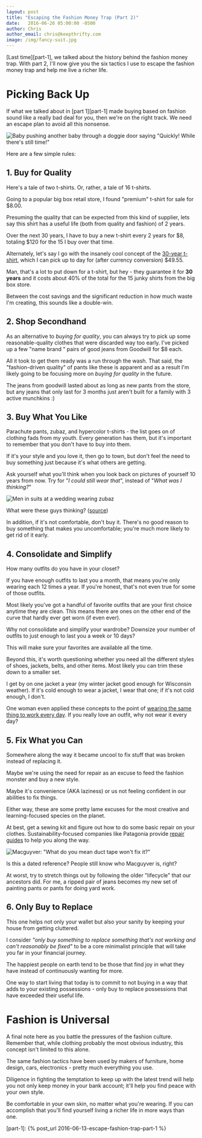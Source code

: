 ```yaml
---
layout: post
title: "Escaping the Fashion Money Trap (Part 2)"
date:   2016-06-26 05:00:00 -0500
author: Chris
author_email: chris@keepthrifty.com
image: /img/fancy-suit.jpg
---
```


[Last time][part-1], we talked about the history behind the fashion money trap. With part 2, I'll now give you the six tactics I use to escape the fashion money trap and help me live a richer life.

# Picking Back Up #

If what we talked about in [part 1][part-1] made buying based on fashion sound like a really bad deal for you, then we're on the right track. We need an escape plan to avoid all this nonsense.

![Baby pushing another baby through a doggie door saying "Quickly! While there's still time!"][baby-escape]

Here are a few simple rules:

## 1. Buy for Quality ##

Here's a tale of two t-shirts. Or, rather, a tale of 16 t-shirts.

Going to a popular big box retail store, I found "premium" t-shirt for sale for $8.00.

Presuming the quality that can be expected from this kind of supplier, lets say this shirt has a useful life (both from quality and fashion) of 2 years.

Over the next 30 years, I have to buy a new t-shirt every 2 years for $8, totaling $120 for the 15 I buy over that time.

Alternately, let's say I go with the insanely cool concept of the [30-year t-shirt][30-year-tshirt], which I can pick up to day for (after currency conversion) $49.55.

Man, that's a lot to put down for a t-shirt, but hey - they guarantee it for __30 years__ and it costs about 40% of the total for the 15 junky shirts from the big box store.

Between the cost savings and the significant reduction in how much waste I'm creating, this sounds like a double-win.

## 2. Shop Secondhand ##

As an alternative to _buying for quality_, you can always try to pick up some reasonable-quality clothes that were discarded way too early. I've picked up a few "name brand " pairs of good jeans from Goodwill for $8 each.

All it took to get them ready was a run through the wash. That said, the "fashion-driven quality" of pants like these is apparent and as a result I'm likely going to be focusing more on _buying for quality_ in the future.

The jeans from goodwill lasted about as long as new pants from the store, but any jeans that only last for 3 months just aren't built for a family with 3 active munchkins :)

## 3. Buy What You Like ##

Parachute pants, zubaz, and hypercolor t-shirts - the list goes on of clothing fads from my youth. Every generation has them, but it's important to remember that you don't have to buy into them.

If it's your style and you love it, then go to town, but don't feel the need to buy something just because it's what others are getting.

Ask yourself what you'll think when you look back on pictures of yourself 10 years from now. Try for "_I could still wear that_", instead of "_What was I thinking?_"

![Men in suits at a wedding wearing zubaz][zubaz-wedding]

<div class="image-caption">What were these guys thinking? (<a href="https://awfulsports.files.wordpress.com/2010/12/zubaz5.png?w=500&h=346">source</a>)</div>

In addition, if it's not comfortable, don't buy it. There's no good reason to buy something that makes you uncomfortable; you're much more likely to get rid of it early.

## 4. Consolidate and Simplify ##

How many outfits do you have in your closet?

If you have enough outfits to last you a month, that means you're only wearing each 12 times a year. If you're honest, that's not even true for some of those outfits.

Most likely you've got a handful of favorite outfits that are your first choice anytime they are clean. This means there are ones on the other end of the curve that hardly ever get worn (if even ever).

Why not consolidate and simplify your wardrobe? Downsize your number of outfits to just enough to last you a week or 10 days?

This will make sure your favorites are available all the time.

Beyond this, it's worth questioning whether you need all the different styles of shoes, jackets, belts, and other items. Most likely you can trim these down to a smaller set.

I get by on one jacket a year (my winter jacket good enough for Wisconsin weather). If it's cold enough to wear a jacket, I wear that one; if it's not cold enough, I don't.

One woman even applied these concepts to the point of [wearing the same thing to work every day][same-thing-to-work]. If you really love an outfit, why not wear it every day?

## 5. Fix What you Can ##

Somewhere along the way it became uncool to fix stuff that was broken instead of replacing it.

Maybe we're using the need for repair as an excuse to feed the fashion monster and buy a new style.

Maybe it's convenience (AKA laziness) or us not feeling confident in our abilities to fix things.

Either way, these are some pretty lame excuses for the most creative and learning-focused species on the planet.

At best, get a sewing kit and figure out how to do some basic repair on your clothes. Sustainability-focused companies like Patagonia provide [repair guides][patagonia-repairs] to help you along the way.

![Macguyver: "What do you mean duct tape won't fix it?"][macguyver-fix]

<div class="image-caption">Is this a dated reference? People still know who Macguyver is, right?</div>

At worst, try to stretch things out by following the older "lifecycle" that our ancestors did. For me, a ripped pair of jeans becomes my new set of painting pants or pants for doing yard work.

## 6. Only Buy to Replace ##

This one helps not only your wallet but also your sanity by keeping your house from getting cluttered.

I consider _"only buy something to replace something that's not working and can't reasonably be fixed"_ to be a core minimalist principle that will take you far in your financial journey.

The happiest people on earth tend to be those that find joy in what they have instead of continuously wanting for more.

One way to start living that today is to commit to not buying in a way that adds to your existing possessions - only buy to replace possessions that have exceeded their useful life.

# Fashion is Universal #

A final note here as you battle the pressures of the fashion culture. Remember that, while clothing probably the most obvious industry, this concept isn't limited to this alone.

The same fashion tactics have been used by makers of furniture, home design, cars, electronics - pretty much everything you use.

Diligence in fighting the temptation to keep up with the latest trend will help you not only keep money in your bank account; it'll help you find peace with your own style.

Be comfortable in your own skin, no matter what you're wearing. If you can accomplish that you'll find yourself living a richer life in more ways than one.

[macguyver-fix]: /img/macguyver-fix.jpg

[part-1]: {% post_url 2016-06-13-escape-fashion-trap-part-1 %}

[same-thing-to-work]: http://www.harpersbazaar.com/culture/features/a10441/why-i-wear-the-same-thing-to-work-everday/

[zubaz-wedding]: /img/zubaz-wedding.jpg

[atlantic-clothing-budget]: http://www.theatlantic.com/business/archive/2012/04/how-america-spends-money-100-years-in-the-life-of-the-family-budget/255475/

[twitter-link]: http://www.twitter.com/keepthrifty

[plenitude-link]: http://amzn.to/1UPCQ8C

[hammer-pants]: /img/hammer-pants.jpg

[clothing-lifecycle-good]: /img/clothes-cycle-good.png
[clothing-lifecycle-bad]: /img/clothes-cycle-bad.png

[lightbulb]: http://i.giphy.com/L7DUwZJZc4agU.gif
[lightbulb-source]: http://giphy.com/gifs/despicable-me-idea-gru-L7DUwZJZc4agU


[apple-faces]: /img/happy-apple-sad-apple.jpg

[baby-escape]: /img/baby-escape.jpg

[30-year-tshirt]: http://www.tomcridland.com/collections/the-30-year-t-shirt-a-30-year-guarantee
[patagonia-repairs]: http://www.patagonia.com/us/worn-wear-repairs
